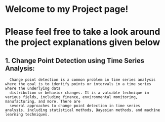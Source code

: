 # Welcome to my Project page! 
# Please feel free to take a look around the project explanations given below

## 1. Change Point Detection using Time Series Analysis:
      Change point detection is a common problem in time series analysis where the goal is to identify points or intervals in a time series where the underlying data 
      distribution or behavior changes. It is a valuable technique in various fields, including finance, environmental monitoring, manufacturing, and more. There are 
      several approaches to change point detection in time series analysis, including statistical methods, Bayesian methods, and machine learning techniques.

 
